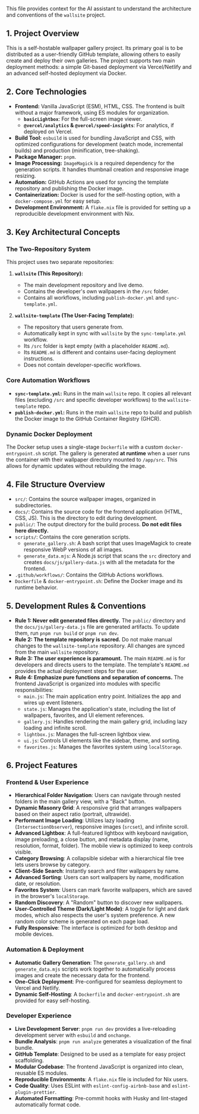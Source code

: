 This file provides context for the AI assistant to understand the architecture and conventions of the `wallsite` project.

## 1. Project Overview

This is a self-hostable wallpaper gallery project. Its primary goal is to be distributed as a user-friendly GitHub template, allowing others to easily create and deploy their own galleries. The project supports two main deployment methods: a simple Git-based deployment via Vercel/Netlify and an advanced self-hosted deployment via Docker.

## 2. Core Technologies

- **Frontend:** Vanilla JavaScript (ESM), HTML, CSS. The frontend is built without a major framework, using ES modules for organization.
    - **`basicLightbox`**: For the full-screen image viewer.
    - **`@vercel/analytics` & `@vercel/speed-insights`**: For analytics, if deployed on Vercel.
- **Build Tool:** `esbuild` is used for bundling JavaScript and CSS, with optimized configurations for development (watch mode, incremental builds) and production (minification, tree-shaking).
- **Package Manager:** `pnpm`.
- **Image Processing:** `ImageMagick` is a required dependency for the generation scripts. It handles thumbnail creation and responsive image resizing.
- **Automation:** GitHub Actions are used for syncing the template repository and publishing the Docker image.
- **Containerization:** Docker is used for the self-hosting option, with a `docker-compose.yml` for easy setup.
- **Development Environment:** A `flake.nix` file is provided for setting up a reproducible development environment with Nix.

## 3. Key Architectural Concepts

### The Two-Repository System

This project uses two separate repositories:

1.  **`wallsite` (This Repository):**
    - The main development repository and live demo.
    - Contains the developer's own wallpapers in the `/src` folder.
    - Contains all workflows, including `publish-docker.yml` and `sync-template.yml`.

2.  **`wallsite-template` (The User-Facing Template):**
    - The repository that users generate from.
    - Automatically kept in sync with `wallsite` by the `sync-template.yml` workflow.
    - Its `/src` folder is kept empty (with a placeholder `README.md`).
    - Its `README.md` is different and contains user-facing deployment instructions.
    - Does not contain developer-specific workflows.

### Core Automation Workflows

- **`sync-template.yml`:** Runs in the main `wallsite` repo. It copies all relevant files (excluding `/src` and specific developer workflows) to the `wallsite-template` repo.
- **`publish-docker.yml`:** Runs in the main `wallsite` repo to build and publish the Docker image to the GitHub Container Registry (GHCR).

### Dynamic Docker Deployment

The Docker setup uses a single-stage `Dockerfile` with a custom `docker-entrypoint.sh` script. The gallery is generated **at runtime** when a user runs the container with their wallpaper directory mounted to `/app/src`. This allows for dynamic updates without rebuilding the image.

## 4. File Structure Overview

- `src/`: Contains the source wallpaper images, organized in subdirectories.
- `docs/`: Contains the source code for the frontend application (HTML, CSS, JS). This is the directory to edit during development.
- `public/`: The output directory for the build process. **Do not edit files here directly.**
- `scripts/`: Contains the core generation scripts.
    - `generate_gallery.sh`: A bash script that uses ImageMagick to create responsive WebP versions of all images.
    - `generate_data.mjs`: A Node.js script that scans the `src` directory and creates `docs/js/gallery-data.js` with all the metadata for the frontend.
- `.github/workflows/`: Contains the GitHub Actions workflows.
- `Dockerfile` & `docker-entrypoint.sh`: Define the Docker image and its runtime behavior.

## 5. Development Rules & Conventions

- **Rule 1: Never edit generated files directly.** The `public/` directory and the `docs/js/gallery-data.js` file are generated artifacts. To update them, run `pnpm run build` or `pnpm run dev`.
- **Rule 2: The template repository is sacred.** Do not make manual changes to the `wallsite-template` repository. All changes are synced from the main `wallsite` repository.
- **Rule 3: The user experience is paramount.** The main `README.md` is for developers and directs users to the template. The template's `README.md` provides the actual deployment steps for the user.
- **Rule 4: Emphasize pure functions and separation of concerns.** The frontend JavaScript is organized into modules with specific responsibilities:
    - `main.js`: The main application entry point. Initializes the app and wires up event listeners.
    - `state.js`: Manages the application's state, including the list of wallpapers, favorites, and UI element references.
    - `gallery.js`: Handles rendering the main gallery grid, including lazy loading and infinite scroll.
    - `lightbox.js`: Manages the full-screen lightbox view.
    - `ui.js`: Controls UI elements like the sidebar, theme, and sorting.
    - `favorites.js`: Manages the favorites system using `localStorage`.

## 6. Project Features

### Frontend & User Experience

- **Hierarchical Folder Navigation**: Users can navigate through nested folders in the main gallery view, with a "Back" button.
- **Dynamic Masonry Grid**: A responsive grid that arranges wallpapers based on their aspect ratio (portrait, ultrawide).
- **Performant Image Loading**: Utilizes lazy loading (`IntersectionObserver`), responsive images (`srcset`), and infinite scroll.
- **Advanced Lightbox**: A full-featured lightbox with keyboard navigation, image preloading, a close button, and metadata display (name, resolution, format, folder). The mobile view is optimized to keep controls visible.
- **Category Browsing**: A collapsible sidebar with a hierarchical file tree lets users browse by category.
- **Client-Side Search**: Instantly search and filter wallpapers by name.
- **Advanced Sorting**: Users can sort wallpapers by name, modification date, or resolution.
- **Favorites System**: Users can mark favorite wallpapers, which are saved in the browser's `localStorage`.
- **Random Discovery**: A "Random" button to discover new wallpapers.
- **User-Controlled Theme (Dark/Light Mode)**: A toggle for light and dark modes, which also respects the user's system preference. A new random color scheme is generated on each page load.
- **Fully Responsive**: The interface is optimized for both desktop and mobile devices.

### Automation & Deployment

- **Automatic Gallery Generation**: The `generate_gallery.sh` and `generate_data.mjs` scripts work together to automatically process images and create the necessary data for the frontend.
- **One-Click Deployment**: Pre-configured for seamless deployment to Vercel and Netlify.
- **Dynamic Self-Hosting**: A `Dockerfile` and `docker-entrypoint.sh` are provided for easy self-hosting.

### Developer Experience

- **Live Development Server**: `pnpm run dev` provides a live-reloading development server with `esbuild` and `onchange`.
- **Bundle Analysis**: `pnpm run analyze` generates a visualization of the final bundle.
- **GitHub Template**: Designed to be used as a template for easy project scaffolding.
- **Modular Codebase**: The frontend JavaScript is organized into clean, reusable ES modules.
- **Reproducible Environments**: A `flake.nix` file is included for Nix users.
- **Code Quality**: Uses ESLint with `eslint-config-airbnb-base` and `eslint-plugin-prettier`.
- **Automated Formatting**: Pre-commit hooks with Husky and lint-staged automatically format code.
